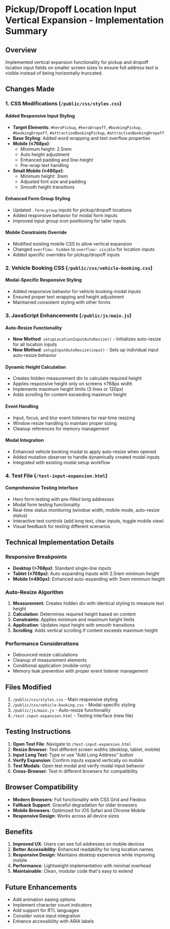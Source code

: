 # Pickup/Dropoff Location Input Vertical Expansion - Implementation Summary

## Overview
Implemented vertical expansion functionality for pickup and dropoff location input fields on smaller screen sizes to ensure full address text is visible instead of being horizontally truncated.

## Changes Made

### 1. CSS Modifications (`/public/css/styles.css`)

#### Added Responsive Input Styling
- **Target Elements**: `#heroPickup`, `#heroDropoff`, `#bookingPickup`, `#bookingDropoff`, `#attractionBookingPickup`, `#attractionBookingDropoff`
- **Base Styling**: Added word wrapping and text overflow properties
- **Mobile (≤768px)**: 
  - Minimum height: 2.5rem
  - Auto height adjustment
  - Enhanced padding and line-height
  - Pre-wrap text handling
- **Small Mobile (≤480px)**:
  - Minimum height: 3rem
  - Adjusted font size and padding
  - Smooth height transitions

#### Enhanced Form Group Styling
- Updated `.form-group` inputs for pickup/dropoff locations
- Added responsive behavior for modal form inputs
- Improved input group icon positioning for taller inputs

#### Mobile Constraints Override
- Modified existing mobile CSS to allow vertical expansion
- Changed `overflow: hidden` to `overflow: visible` for location inputs
- Added specific overrides for pickup/dropoff inputs

### 2. Vehicle Booking CSS (`/public/css/vehicle-booking.css`)

#### Modal-Specific Responsive Styling
- Added responsive behavior for vehicle booking modal inputs
- Ensured proper text wrapping and height adjustment
- Maintained consistent styling with other forms

### 3. JavaScript Enhancements (`/public/js/main.js`)

#### Auto-Resize Functionality
- **New Method**: `setupLocationInputAutoResize()` - Initializes auto-resize for all location inputs
- **New Method**: `setupInputAutoResize(input)` - Sets up individual input auto-resize behavior

#### Dynamic Height Calculation
- Creates hidden measurement div to calculate required height
- Applies responsive height only on screens ≤768px width
- Implements maximum height limits (3 lines or 120px)
- Adds scrolling for content exceeding maximum height

#### Event Handling
- Input, focus, and blur event listeners for real-time resizing
- Window resize handling to maintain proper sizing
- Cleanup references for memory management

#### Modal Integration
- Enhanced vehicle booking modal to apply auto-resize when opened
- Added mutation observer to handle dynamically created modal inputs
- Integrated with existing modal setup workflow

### 4. Test File (`/test-input-expansion.html`)

#### Comprehensive Testing Interface
- Hero form testing with pre-filled long addresses
- Modal form testing functionality
- Real-time status monitoring (window width, mobile mode, auto-resize status)
- Interactive test controls (add long text, clear inputs, toggle mobile view)
- Visual feedback for testing different scenarios

## Technical Implementation Details

### Responsive Breakpoints
- **Desktop (>768px)**: Standard single-line inputs
- **Tablet (≤768px)**: Auto-expanding inputs with 2.5rem minimum height
- **Mobile (≤480px)**: Enhanced auto-expanding with 3rem minimum height

### Auto-Resize Algorithm
1. **Measurement**: Creates hidden div with identical styling to measure text height
2. **Calculation**: Determines required height based on content
3. **Constraints**: Applies minimum and maximum height limits
4. **Application**: Updates input height with smooth transitions
5. **Scrolling**: Adds vertical scrolling if content exceeds maximum height

### Performance Considerations
- Debounced resize calculations
- Cleanup of measurement elements
- Conditional application (mobile-only)
- Memory leak prevention with proper event listener management

## Files Modified

1. `/public/css/styles.css` - Main responsive styling
2. `/public/css/vehicle-booking.css` - Modal-specific styling  
3. `/public/js/main.js` - Auto-resize functionality
4. `/test-input-expansion.html` - Testing interface (new file)

## Testing Instructions

1. **Open Test File**: Navigate to `/test-input-expansion.html`
2. **Resize Browser**: Test different screen widths (desktop, tablet, mobile)
3. **Input Long Text**: Type or use "Add Long Address" button
4. **Verify Expansion**: Confirm inputs expand vertically on mobile
5. **Test Modals**: Open test modal and verify modal input behavior
6. **Cross-Browser**: Test in different browsers for compatibility

## Browser Compatibility

- **Modern Browsers**: Full functionality with CSS Grid and Flexbox
- **Fallback Support**: Graceful degradation for older browsers
- **Mobile Browsers**: Optimized for iOS Safari and Chrome Mobile
- **Responsive Design**: Works across all device sizes

## Benefits

1. **Improved UX**: Users can see full addresses on mobile devices
2. **Better Accessibility**: Enhanced readability for long location names
3. **Responsive Design**: Maintains desktop experience while improving mobile
4. **Performance**: Lightweight implementation with minimal overhead
5. **Maintainable**: Clean, modular code that's easy to extend

## Future Enhancements

- Add animation easing options
- Implement character count indicators
- Add support for RTL languages
- Consider voice input integration
- Enhance accessibility with ARIA labels